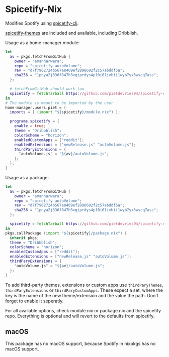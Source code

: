 # Spicetify-Nix

Modifies Spotify using [spicetify-cli](https://github.com/khanhas/spicetify-cli).

[spicetify-themes](https://github.com/morpheusthewhite/spicetify-themes) are included and available, including Dribblish.

Usage as a home-manager module:
```nix
let
  av = pkgs.fetchFromGitHub {
    owner = "amanharwara";
    repo = "spicetify-autoVolume";
    rev = "d7f7962724b567a8409ef2898602f2c57abddf5a";
    sha256 = "1pnya2j336f847h3vgiprdys4pl0i61ivbii1wyb7yx3wscq7ass";
  };

  # fetchFromGitHub should work too
  spicetify = fetchTarball https://github.com/pietdevries94/spicetify-nix/archive/master.tar.gz;
in
# The module is meant to be imported by the user
home-manager.users.piet = {
  imports = [ (import "${spicetify}/module.nix") ];

  programs.spicetify = {
    enable = true;
    theme = "Dribbblish";
    colorScheme = "horizon";
    enabledCustomApps = ["reddit"];
    enabledExtensions = ["newRelease.js" "autoVolume.js"];
    thirdParyExtensions = {
      "autoVolume.js" = "${av}/autoVolume.js";
    };
  };
}
```

Usage as a package:
```nix
let
  av = pkgs.fetchFromGitHub {
    owner = "amanharwara";
    repo = "spicetify-autoVolume";
    rev = "d7f7962724b567a8409ef2898602f2c57abddf5a";
    sha256 = "1pnya2j336f847h3vgiprdys4pl0i61ivbii1wyb7yx3wscq7ass";
  };

  spicetify = fetchTarball https://github.com/pietdevries94/spicetify-nix/archive/master.tar.gz;
in
pkgs.callPackage (import "${spicetify}/package.nix") {
  inherit pkgs;
  theme = "Dribbblish";
  colorScheme = "horizon";
  enabledCustomApps = ["reddit"];
  enabledExtensions = ["newRelease.js" "autoVolume.js"];
  thirdParyExtensions = {
    "autoVolume.js" = "${av}/autoVolume.js";
  };
}
```

To add third-party themes, extensions or custom apps use `thirdParyThemes`, `thirdParyExtensions` or `thirdParyCustomApps`. These expect a set, where the key is the name of the new theme/extension and the value the path. Don't forget to enable it seperatly.

For all available options, check module.nix or package.nix and the spicetify repo. Everything is optional and will revert to the defaults from spicetify.

## macOS
This package has no macOS support, because Spotify in nixpkgs has no macOS support.
